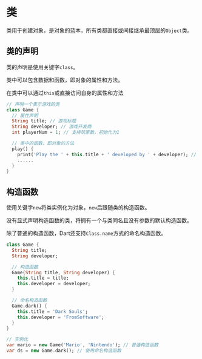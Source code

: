 # 类

类用于创建对象，是对象的蓝本，所有类都直接或间接继承最顶层的`Object`类。

## 类的声明

类的声明是使用关键字`class`。

类中可以包含数据和函数，即对象的属性和方法。

在类中可以通过`this`或直接访问自身的属性和方法

```dart
// 声明一个表示游戏的类
class Game {
  // 属性声明
  String title; // 游戏标题
  String developer; // 游戏开发商
  int playerNum = 1; // 支持玩家数，初始化为1

  // 类中的函数，即对象的方法
  play() {
    print('Play the ' + this.title + ' developed by ' + developer); // 通过this或直接访问自身属性
    ......
  }
}
```

## 构造函数

使用关键字`new`将类实例化为对象，`new`后跟随类的构造函数。

没有显式声明构造函数的类，将拥有一个与类同名且没有参数的默认构造函数。

除了普通的构造函数，Dart还支持`Class.name`方式的命名构造函数。

```dart
class Game {
  String title;
  String developer;

  // 构造函数
  Game(String title, String developer) {
    this.title = title;
    this.developer = developer;
  }

  // 命名构造函数
  Game.dark() {
    this.title = 'Dark Souls';
    this.developer = 'FromSoftware';
  }
}

// 实例化
var mario = new Game('Mario', 'Nintendo'); // 普通构造函数
var ds = new Game.dark(); // 使用命名构造函数
```



